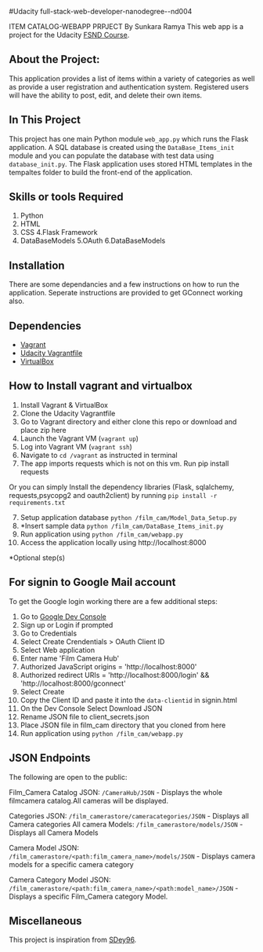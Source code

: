 #Udacity  full-stack-web-developer-nanodegree--nd004

ITEM CATALOG-WEBAPP PRPJECT
By Sunkara Ramya
This web app is a project for the Udacity [FSND Course](https://www.udacity.com/course/full-stack-web-developer-nanodegree--nd004).

## About the Project:
This application provides a list of items within a variety of categories as well as provide a user registration and authentication system. Registered users will have the ability to post, edit, and delete their own items.


## In This Project
This project has one main Python module `web_app.py` which runs the Flask application. A SQL database is created using the `DataBase_Items_init` module and you can populate the database with test data using `database_init.py`.
The Flask application uses stored HTML templates in the tempaltes folder to build the front-end of the application.

## Skills or tools Required
1. Python
2. HTML
3. CSS
4.Flask Framework
4. DataBaseModels
5.OAuth
6.DataBaseModels

## Installation
There are some dependancies and a few instructions on how to run the application.
Seperate instructions are provided to get GConnect working also.

## Dependencies
- [Vagrant](https://www.vagrantup.com/)
- [Udacity Vagrantfile](https://github.com/udacity/fullstack-nanodegree-vm)
- [VirtualBox](https://www.virtualbox.org/wiki/Downloads)



## How to Install vagrant and virtualbox
1. Install Vagrant & VirtualBox
2. Clone the Udacity Vagrantfile
3. Go to Vagrant directory and either clone this repo or download and place zip here
3. Launch the Vagrant VM (`vagrant up`)
4. Log into Vagrant VM (`vagrant ssh`)
5. Navigate to `cd /vagrant` as instructed in terminal
6. The app imports requests which is not on this vm. Run pip install requests

Or you can simply Install the dependency libraries (Flask, sqlalchemy, requests,psycopg2 and oauth2client) by running 
`pip install -r requirements.txt`

7. Setup application database `python /film_cam/Model_Data_Setup.py`
8. *Insert sample data `python /film_cam/DataBase_Items_init.py`
9. Run application using `python /film_cam/webapp.py`
10. Access the application locally using http://localhost:8000

*Optional step(s)

## For signin to Google Mail account
To get the Google login working there are a few additional steps:

1. Go to [Google Dev Console](https://console.developers.google.com)
2. Sign up or Login if prompted
3. Go to Credentials
4. Select Create Crendentials > OAuth Client ID
5. Select Web application
6. Enter name 'Film Camera Hub'
7. Authorized JavaScript origins = 'http://localhost:8000'
8. Authorized redirect URIs = 'http://localhost:8000/login' && 'http://localhost:8000/gconnect'
9. Select Create
10. Copy the Client ID and paste it into the `data-clientid` in signin.html
11. On the Dev Console Select Download JSON
12. Rename JSON file to client_secrets.json
13. Place JSON file in film_cam directory that you cloned from here
14. Run application using `python /film_cam/webapp.py`

## JSON Endpoints
The following are open to the public:

Film_Camera Catalog JSON: `/CameraHub/JSON`
    - Displays the whole filmcamera  catalog.All cameras will be displayed.

 Categories JSON: `/film_camerastore/cameracategories/JSON`
    - Displays all Camera categories
All camera Models: `/film_camerastore/models/JSON`
	- Displays all Camera Models

Camera Model JSON: `/film_camerastore/<path:film_camera_name>/models/JSON`
    - Displays camera models for a specific camera category

Camera Category Model JSON: `/film_camerastore/<path:film_camera_name>/<path:model_name>/JSON`
    - Displays a specific Film_Camera category Model.

## Miscellaneous

This project is inspiration from [SDey96](https://github.com/SDey96/Udacity-Item-Catalog-Project).
